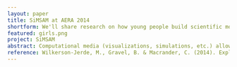 ```yaml
---
layout: paper
title: SiMSAM at AERA 2014
shortform: We'll share research on how young people build scientific models through drawing, animation, and simulation.
featured: girls.png
project: SiMSAM
abstract: Computational media (visualizations, simulations, etc.) allow students to elaborate and test their scientific understandings in ways that may be difficult using only speech or drawing. We report on a multi-day workshop with five sixth-grade girls during which they constructed and critiqued models of smell diffusion using drawing, stop-motion animation, and computational simulation. We analyze video to identify shifts in their modeling practices and conceptual understandings over the course of the activity. We found&#58; (1) despite changes in media, the participants sustained their pursuit of a model of smell diffusion rather than starting over; (2) their model underwent cycles of conceptual elaboration, pruning, and encapsulation when transitioning across media; and (3) participants engaged in different modeling practices with different media.
reference: Wilkerson-Jerde, M., Gravel, B. & Macrander, C. (2014). Exploring shifts in middle school learners' modeling activity while drawing, animating, and simulating molecular diffusion. Presented at the 2014 Annual Meeting of the American Educational Research Association (AERA), Philadelphia, PA, April 3-7.
---
```

